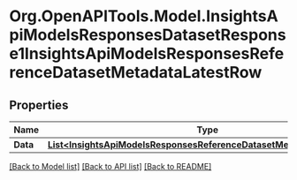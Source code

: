 # Org.OpenAPITools.Model.InsightsApiModelsResponsesDatasetResponse1InsightsApiModelsResponsesReferenceDatasetMetadataLatestRow

## Properties

Name | Type | Description | Notes
------------ | ------------- | ------------- | -------------
**Data** | [**List&lt;InsightsApiModelsResponsesReferenceDatasetMetadataLatestRow&gt;**](InsightsApiModelsResponsesReferenceDatasetMetadataLatestRow.md) |  | [optional] 

[[Back to Model list]](../README.md#documentation-for-models) [[Back to API list]](../README.md#documentation-for-api-endpoints) [[Back to README]](../README.md)

